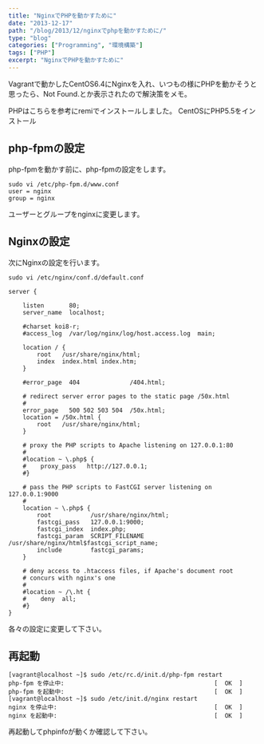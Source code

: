 ```yaml
---
title: "NginxでPHPを動かすために"
date: "2013-12-17"
path: "/blog/2013/12/nginxでphpを動かすために/"
type: "blog"
categories: ["Programming", "環境構築"]
tags: ["PHP"]
excerpt: "NginxでPHPを動かすために"
---
```


Vagrantで動かしたCentOS6.4にNginxを入れ、いつもの様にPHPを動かそうと思ったら、Not Found.とか表示されたので解決策をメモ。

PHPはこちらを参考にremiでインストールしました。 CentOSにPHP5.5をインストール

## php-fpmの設定
php-fpmを動かす前に、php-fpmの設定をします。

```
sudo vi /etc/php-fpm.d/www.conf
user = nginx
group = nginx
```
ユーザーとグループをnginxに変更します。

## Nginxの設定

次にNginxの設定を行います。

```
sudo vi /etc/nginx/conf.d/default.conf
```

```
server {

    listen       80;
    server_name  localhost;

    #charset koi8-r;
    #access_log  /var/log/nginx/log/host.access.log  main;

    location / {
        root   /usr/share/nginx/html;
        index  index.html index.htm;
    }

    #error_page  404              /404.html;

    # redirect server error pages to the static page /50x.html
    #
    error_page   500 502 503 504  /50x.html;
    location = /50x.html {
        root   /usr/share/nginx/html;
    }

    # proxy the PHP scripts to Apache listening on 127.0.0.1:80
    #
    #location ~ \.php$ {
    #    proxy_pass   http://127.0.0.1;
    #}

    # pass the PHP scripts to FastCGI server listening on 127.0.0.1:9000
    #
    location ~ \.php$ {
        root           /usr/share/nginx/html;
        fastcgi_pass   127.0.0.1:9000;
        fastcgi_index  index.php;
        fastcgi_param  SCRIPT_FILENAME  /usr/share/nginx/html$fastcgi_script_name;
        include        fastcgi_params;
    }

    # deny access to .htaccess files, if Apache's document root
    # concurs with nginx's one
    #
    #location ~ /\.ht {
    #    deny  all;
    #}
}
```
各々の設定に変更して下さい。

## 再起動

```
[vagrant@localhost ~]$ sudo /etc/rc.d/init.d/php-fpm restart
php-fpm を停止中:                                          [  OK  ]
php-fpm を起動中:                                          [  OK  ]
[vagrant@localhost ~]$ sudo /etc/init.d/nginx restart
nginx を停止中:                                            [  OK  ]
nginx を起動中:                                            [  OK  ]
```
再起動してphpinfoが動くか確認して下さい。

